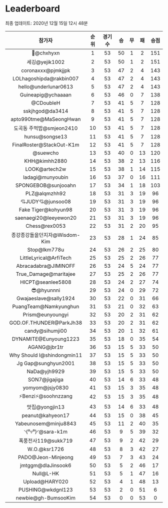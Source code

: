 # Leaderboard
최종 업데이트: 2020년 12월 15일 12시 48분




| 참가자 | 순위 | 경기수 | 승 | 무 | 패 | 승점 |
|:---:|:---:|:---:|:---:|:---:|:---:|:---:|
| 👑@chxhyxn | 1 | 53 | 50 | 1 | 2 | 151 |
| 세깅@yejik1002 | 2 | 53 | 50 | 1 | 2 | 151 |
| coronaxxx@pjmkjjpk | 3 | 53 | 47 | 2 | 4 | 143 |
| LOLhagoshipda@rakbin007 | 4 | 53 | 47 | 2 | 4 | 143 |
| hello@underlunar0613 | 5 | 53 | 47 | 2 | 4 | 143 |
| Guineapig@ychaaaan | 6 | 53 | 46 | 0 | 7 | 138 |
| @CDoubleH | 7 | 53 | 41 | 5 | 7 | 128 |
| sskjhgod@da3414 | 8 | 53 | 41 | 5 | 7 | 128 |
| apto990tme@MaSeongHwan | 9 | 53 | 41 | 5 | 7 | 128 |
| 도곡동 주먹밥@smjeon2410 | 10 | 53 | 41 | 5 | 7 | 128 |
| hunsu@songse13 | 11 | 53 | 41 | 5 | 7 | 128 |
| FinalRoster@StackOut-K1m | 12 | 53 | 41 | 5 | 7 | 128 |
| @suewcho | 13 | 53 | 40 | 0 | 13 | 120 |
| KHH@kimhh2880 | 14 | 53 | 38 | 2 | 13 | 116 |
| LOOK@artech2w | 15 | 53 | 38 | 1 | 14 | 115 |
| ladagi@munyoubin | 16 | 53 | 37 | 0 | 16 | 111 |
| SPONGEBOB@sunjooahn | 17 | 53 | 34 | 1 | 18 | 103 |
| PLZ@alqmzhh92 | 18 | 53 | 31 | 3 | 19 | 96 |
| 💘JUDY💘@junsoo08 | 19 | 53 | 31 | 3 | 19 | 96 |
| Fake Tiger@kohyun98 | 20 | 53 | 31 | 3 | 19 | 96 |
| saenaegi20@leeyewon20 | 21 | 53 | 31 | 3 | 19 | 96 |
| Chess@rex0053 | 22 | 53 | 31 | 2 | 20 | 95 |
| 종강종강돌을던지자@Wisdom-Kim | 23 | 53 | 28 | 1 | 24 | 85 |
| Stop@lkm778u | 24 | 53 | 26 | 2 | 25 | 80 |
| LittleLyrical@ArfiTech | 25 | 53 | 25 | 2 | 26 | 77 |
| Abracadabra@JIMINOFF | 26 | 53 | 24 | 5 | 24 | 77 |
| True_Damage@maritajee | 27 | 53 | 25 | 2 | 26 | 77 |
| HICPT@seanlee5808 | 28 | 53 | 24 | 2 | 27 | 74 |
| 😎@hyunnni | 29 | 53 | 24 | 0 | 29 | 72 |
| Gwajaeslave@sally1924 | 30 | 53 | 22 | 0 | 31 | 66 |
| PuangTeam@Namkyunghun | 31 | 53 | 21 | 0 | 32 | 63 |
| Prism@eunyoungyi | 32 | 53 | 20 | 2 | 31 | 62 |
| GOD.OF.THUNDER@ParkJh38 | 33 | 53 | 20 | 2 | 31 | 62 |
| candy@sihumji00 | 34 | 53 | 20 | 1 | 32 | 61 |
| DYNAMITE@Eunyoung1223 | 35 | 53 | 18 | 0 | 35 | 54 |
| AGANG@jbr1tr | 36 | 53 | 15 | 5 | 33 | 50 |
| Why Should I@shindongmin11 | 37 | 53 | 15 | 5 | 33 | 50 |
| Jg Gap@sunghyun2001 | 38 | 53 | 15 | 5 | 33 | 50 |
| NaDa@yjh9929 | 39 | 53 | 15 | 5 | 33 | 50 |
| SON7@jigajiga | 40 | 53 | 14 | 6 | 33 | 48 |
| yomyom@jsjy0830 | 41 | 53 | 15 | 3 | 35 | 48 |
| ⚡Benzi⚡@soohnzzang | 42 | 53 | 15 | 3 | 35 | 48 |
| 맛집@yongjin13 | 43 | 53 | 14 | 6 | 33 | 48 |
| peanut@kahyeon17 | 44 | 53 | 15 | 0 | 38 | 45 |
| Yabeunosem@minju8843 | 45 | 53 | 11 | 2 | 40 | 35 |
| ◝(⁰▿⁰)◜@sara-k1m | 46 | 53 | 9 | 5 | 39 | 32 |
| 폭풍전사119@sukk719 | 47 | 53 | 9 | 2 | 42 | 29 |
| W.O.@ksr1726 | 48 | 53 | 8 | 3 | 42 | 27 |
| PADO@Jeon-Minjeong | 49 | 53 | 7 | 3 | 43 | 24 |
| jmtggm@dlaJinsook6 | 50 | 53 | 5 | 2 | 46 | 17 |
| Null@L-HK | 51 | 53 | 5 | 1 | 47 | 16 |
| Upload@HARY020 | 52 | 53 | 4 | 1 | 48 | 13 |
| PUSHING@wkdgnl123 | 53 | 53 | 2 | 0 | 51 | 6 |
| newbie@gh-BumsooKim | 54 | 53 | 0 | 0 | 53 | 0 |